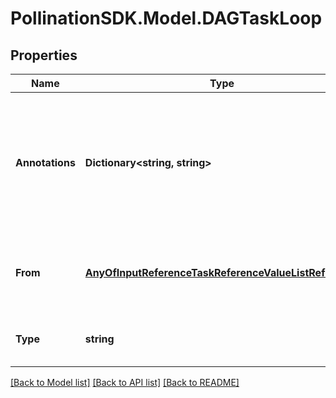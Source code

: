 
# PollinationSDK.Model.DAGTaskLoop

## Properties

Name | Type | Description | Notes
------------ | ------------- | ------------- | -------------
**Annotations** | **Dictionary&lt;string, string&gt;** | An optional dictionary to add annotations to inputs. These annotations will be used by the client side libraries. | [optional] 
**From** | [**AnyOfInputReferenceTaskReferenceValueListReference**](AnyOfInputReferenceTaskReferenceValueListReference.md) | The task or DAG parameter to loop over (must be iterable). | [optional] 
**Type** | **string** |  | [optional] [readonly] [default to "DAGTaskLoop"]

[[Back to Model list]](../README.md#documentation-for-models)
[[Back to API list]](../README.md#documentation-for-api-endpoints)
[[Back to README]](../README.md)

